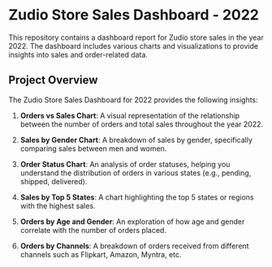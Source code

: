 # Zudio Store Sales Dashboard - 2022

This repository contains a dashboard report for Zudio store sales in the year 2022. The dashboard includes various charts and visualizations to provide insights into sales and order-related data.

## Project Overview

The Zudio Store Sales Dashboard for 2022 provides the following insights:

1. **Orders vs Sales Chart**: A visual representation of the relationship between the number of orders and total sales throughout the year 2022.

2. **Sales by Gender Chart**: A breakdown of sales by gender, specifically comparing sales between men and women.

3. **Order Status Chart**: An analysis of order statuses, helping you understand the distribution of orders in various states (e.g., pending, shipped, delivered).

4. **Sales by Top 5 States**: A chart highlighting the top 5 states or regions with the highest sales.

5. **Orders by Age and Gender**: An exploration of how age and gender correlate with the number of orders placed.

6. **Orders by Channels**: A breakdown of orders received from different channels such as Flipkart, Amazon, Myntra, etc.



